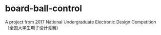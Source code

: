 # board-ball-control

A project from 2017 National Undergraduate Electronic Design Competition （全国大学生电子设计竞赛）
